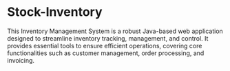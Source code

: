 # Stock-Inventory
This Inventory Management System is a robust Java-based web application designed to streamline inventory tracking, management, and control. It provides essential tools to ensure efficient operations, covering core functionalities such as customer management, order processing, and invoicing.

